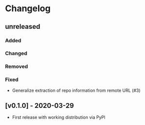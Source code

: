 # Changelog

## unreleased
### Added
### Changed
### Removed
### Fixed
- Generalize extraction of repo information from remote URL (#3)

## [v0.1.0] - 2020-03-29
- First release with working distribution via PyPI

